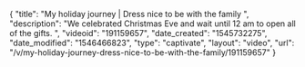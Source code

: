 {
    "title": "My holiday journey | Dress nice to be with the family ",
    "description": "We celebrated Christmas Eve and wait until 12 am to open all of the gifts. ",
    "videoid": "191159657",
    "date_created": "1545732275",
    "date_modified": "1546466823",
    "type": "captivate",
    "layout": "video",
    "url": "\/v\/my-holiday-journey-dress-nice-to-be-with-the-family\/191159657"
}